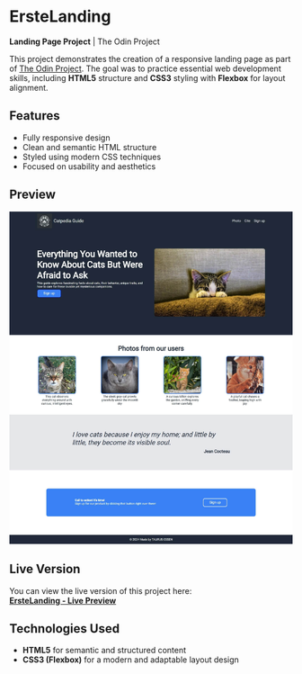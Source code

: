 # ErsteLanding
**Landing Page Project** | The Odin Project

This project demonstrates the creation of a responsive landing page as part of [The Odin Project](https://www.theodinproject.com/lessons/foundations-landing-page). The goal was to practice essential web development skills, including **HTML5** structure and **CSS3** styling with **Flexbox** for layout alignment.

## Features
- Fully responsive design
- Clean and semantic HTML structure
- Styled using modern CSS techniques
- Focused on usability and aesthetics

## Preview
![Landing screencapture](odin_landing_screencapture.jpg "Landing screencapture")

## Live Version
You can view the live version of this project here:  
[**ErsteLanding - Live Preview**](https://TAURUS-ESSEN.github.io/ErsteLanding/index.html)

## Technologies Used
- **HTML5** for semantic and structured content
- **CSS3 (Flexbox)** for a modern and adaptable layout design
